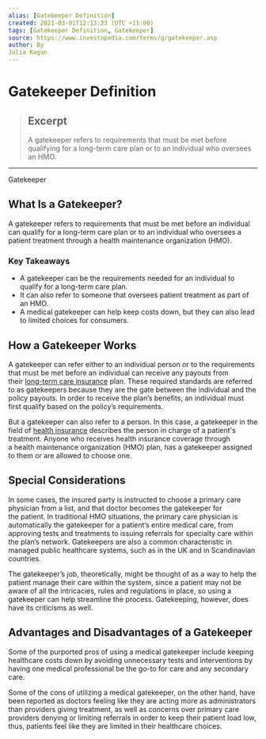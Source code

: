 ```yaml
---
alias: [Gatekeeper Definition]
created: 2021-03-01T12:13:23 (UTC +11:00)
tags: [Gatekeeper Definition, Gatekeeper]
source: https://www.investopedia.com/terms/g/gatekeeper.asp
author: By
Julia Kagan
---
```


# Gatekeeper Definition

> ## Excerpt
> A gatekeeper refers to requirements that must be met before qualifying for a long-term care plan or to an individual who oversees an HMO.

---

Gatekeeper
## What Is a Gatekeeper?

A gatekeeper refers to requirements that must be met before an individual can qualify for a long-term care plan or to an individual who oversees a patient treatment through a health maintenance organization (HMO).

### Key Takeaways

-   A gatekeeper can be the requirements needed for an individual to qualify for a long-term care plan.
-   It can also refer to someone that oversees patient treatment as part of an HMO.
-   A medical gatekeeper can help keep costs down, but they can also lead to limited choices for consumers.

## How a Gatekeeper Works

A gatekeeper can refer either to an individual person or to the requirements that must be met before an individual can receive any payouts from their [long-term care insurance](https://www.investopedia.com/terms/l/ltcinsurance.asp) plan. These required standards are referred to as gatekeepers because they are the gate between the individual and the policy payouts. In order to receive the plan’s benefits, an individual must first qualify based on the policy’s requirements.

But a gatekeeper can also refer to a person. In this case, a gatekeeper in the field of [health insurance](https://www.investopedia.com/terms/h/healthinsurance.asp) describes the person in charge of a patient's treatment. Anyone who receives health insurance coverage through a health maintenance organization (HMO) plan, has a gatekeeper assigned to them or are allowed to choose one.

## Special Considerations

In some cases, the insured party is instructed to choose a primary care physician from a list, and that doctor becomes the gatekeeper for the patient. In traditional HMO situations, the primary care physician is automatically the gatekeeper for a patient’s entire medical care, from approving tests and treatments to issuing referrals for specialty care within the plan’s network. Gatekeepers are also a common characteristic in managed public healthcare systems, such as in the UK and in Scandinavian countries.

The gatekeeper’s job, theoretically, might be thought of as a way to help the patient manage their care within the system, since a patient may not be aware of all the intricacies, rules and regulations in place, so using a gatekeeper can help streamline the process. Gatekeeping, however, does have its criticisms as well. 

## Advantages and Disadvantages of a Gatekeeper

Some of the purported pros of using a medical gatekeeper include keeping healthcare costs down by avoiding unnecessary tests and interventions by having one medical professional be the go-to for care and any secondary care.

Some of the cons of utilizing a medical gatekeeper, on the other hand, have been reported as doctors feeling like they are acting more as administrators than providers giving treatment, as well as concerns over primary care providers denying or limiting referrals in order to keep their patient load low, thus, patients feel like they are limited in their healthcare choices.
